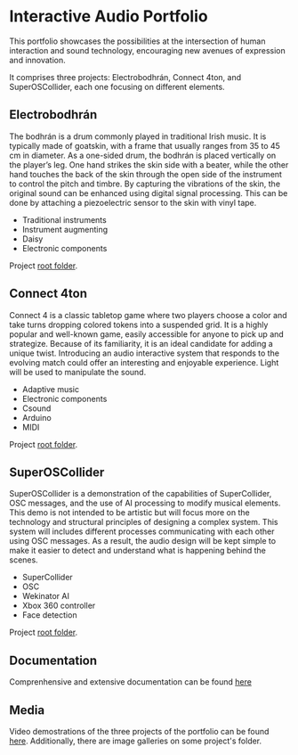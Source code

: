 # Interactive Audio Portfolio
This portfolio showcases the possibilities at the intersection of human interaction and sound
technology, encouraging new avenues of expression and innovation.

It comprises three projects: Electrobodhrán, Connect 4ton, and SuperOSCollider, each one focusing on different elements.

## Electrobodhrán
The bodhrán is a drum commonly played in traditional Irish music. It is typically made of goatskin,
with a frame that usually ranges from 35 to 45 cm in diameter. As a one-sided drum, the bodhrán
is placed vertically on the player’s leg. One hand strikes the skin side with a beater, while the other
hand touches the back of the skin through the open side of the instrument to control the pitch and
timbre. By capturing the vibrations of the skin, the original sound can be enhanced using digital signal
processing. This can be done by attaching a piezoelectric sensor to the skin with vinyl tape.

* Traditional instruments
* Instrument augmenting
* Daisy
* Electronic components

Project [root folder](./Electrobodhran/).

## Connect 4ton
Connect 4 is a classic tabletop game where two players choose a color and take turns dropping colored
tokens into a suspended grid. It is a highly popular and well-known game, easily accessible for anyone
to pick up and strategize. Because of its familiarity, it is an ideal candidate for adding a unique twist.
Introducing an audio interactive system that responds to the evolving match could offer an interesting
and enjoyable experience. Light will be used to manipulate the sound.

* Adaptive music
* Electronic components
* Csound
* Arduino
* MIDI

Project [root folder](./Connect_4ton/).

## SuperOSCollider
SuperOSCollider is a demonstration of the capabilities of SuperCollider, OSC messages, and the use
of AI processing to modify musical elements. This demo is not intended to be artistic but will focus
more on the technology and structural principles of designing a complex system. This system will
includes different processes communicating with each other using OSC messages. As a result, the
audio design will be kept simple to make it easier to detect and understand what is happening behind
the scenes.

* SuperCollider
* OSC
* Wekinator AI
* Xbox 360 controller
* Face detection

Project [root folder](./SuperOSCollider/).

## Documentation

Comprenhensive and extensive documentation can be found [here](./docs/Interactive_Systems_Portfolio-Albert_Madrenys_Planas.pdf)

## Media

Video demostrations of the three projects of the portfolio can be
found [here](https://youtube.com/playlist?list=PLNpyzkzoPxMF7_VSaNK5pQd7gpUXUl-UI).
Additionally, there are image galleries on some project's folder.
